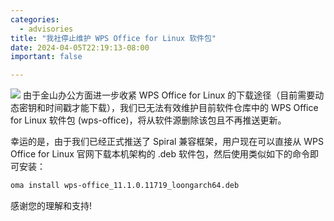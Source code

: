 ```yaml
---
categories:
  - advisories
title: "我社停止维护 WPS Office for Linux 软件包"
date: 2024-04-05T22:19:13-08:00
important: false

---
```

![](/assets/news/2024-04-05-wps-office-dropped.jpg)
由于金山办公方面进一步收紧 WPS Office for Linux 的下载途径（目前需要动态密钥和时间戳才能下载），我们已无法有效维护目前软件仓库中的 WPS Office for Linux 软件包 (wps-office)，将从软件源删除该包且不再推送更新。

幸运的是，由于我们已经正式推送了 Spiral 兼容框架，用户现在可以直接从 WPS Office for Linux 官网下载本机架构的 .deb 软件包，然后使用类似如下的命令即可安装：

```bash
oma install wps-office_11.1.0.11719_loongarch64.deb
```
感谢您的理解和支持!
